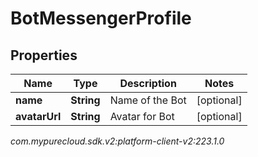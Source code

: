 # BotMessengerProfile


## Properties

| Name | Type | Description | Notes |
| ------------ | ------------- | ------------- | ------------- |
| **name** | **String** | Name of the Bot |  [optional] |
| **avatarUrl** | **String** | Avatar for Bot |  [optional] |




_com.mypurecloud.sdk.v2:platform-client-v2:223.1.0_
